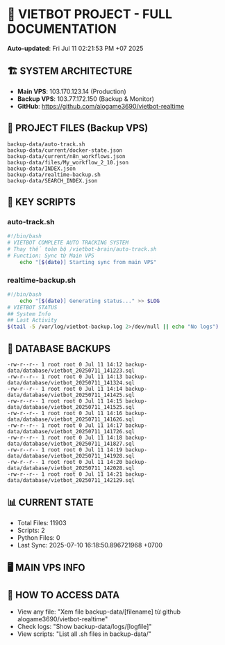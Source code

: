 # 🤖 VIETBOT PROJECT - FULL DOCUMENTATION
**Auto-updated**: Fri Jul 11 02:21:53 PM +07 2025

## 🏗️ SYSTEM ARCHITECTURE
- **Main VPS**: 103.170.123.14 (Production)
- **Backup VPS**: 103.77.172.150 (Backup & Monitor)
- **GitHub**: https://github.com/alogame3690/vietbot-realtime

## 📁 PROJECT FILES (Backup VPS)
```
backup-data/auto-track.sh
backup-data/current/docker-state.json
backup-data/current/n8n_workflows.json
backup-data/files/My_workflow_2_10.json
backup-data/INDEX.json
backup-data/realtime-backup.sh
backup-data/SEARCH_INDEX.json
```

## 🔧 KEY SCRIPTS
### auto-track.sh
```bash
#!/bin/bash
# VIETBOT COMPLETE AUTO TRACKING SYSTEM
# Thay thế toàn bộ /vietbot-brain/auto-track.sh
# Function: Sync từ Main VPS
    echo "[$(date)] Starting sync from main VPS"
```
### realtime-backup.sh
```bash
#!/bin/bash
    echo "[$(date)] Generating status..." >> $LOG
# VIETBOT STATUS
## System Info
## Last Activity
$(tail -5 /var/log/vietbot-backup.log 2>/dev/null || echo "No logs")
```

## 💾 DATABASE BACKUPS
```
-rw-r--r-- 1 root root 0 Jul 11 14:12 backup-data/database/vietbot_20250711_141223.sql
-rw-r--r-- 1 root root 0 Jul 11 14:13 backup-data/database/vietbot_20250711_141324.sql
-rw-r--r-- 1 root root 0 Jul 11 14:14 backup-data/database/vietbot_20250711_141425.sql
-rw-r--r-- 1 root root 0 Jul 11 14:15 backup-data/database/vietbot_20250711_141525.sql
-rw-r--r-- 1 root root 0 Jul 11 14:16 backup-data/database/vietbot_20250711_141626.sql
-rw-r--r-- 1 root root 0 Jul 11 14:17 backup-data/database/vietbot_20250711_141726.sql
-rw-r--r-- 1 root root 0 Jul 11 14:18 backup-data/database/vietbot_20250711_141827.sql
-rw-r--r-- 1 root root 0 Jul 11 14:19 backup-data/database/vietbot_20250711_141928.sql
-rw-r--r-- 1 root root 0 Jul 11 14:20 backup-data/database/vietbot_20250711_142028.sql
-rw-r--r-- 1 root root 0 Jul 11 14:21 backup-data/database/vietbot_20250711_142129.sql
```

## 📊 CURRENT STATE
- Total Files: 11903
- Scripts: 2
- Python Files: 0
- Last Sync: 2025-07-10 16:18:50.896721968 +0700

## 🖥️ MAIN VPS INFO


## 🚨 HOW TO ACCESS DATA
- View any file: "Xem file backup-data/[filename] từ github alogame3690/vietbot-realtime"
- Check logs: "Show backup-data/logs/[logfile]"
- View scripts: "List all .sh files in backup-data/"
